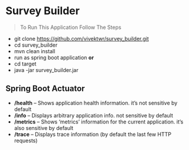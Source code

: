 # Survey Builder

> To Run This Application Follow The Steps

* git clone https://github.com/vivektwr/survey_builder.git
* cd survey_builder
* mvn clean install
* run as spring boot application  **or**
* cd target
* java -jar survey_builder.jar

## Spring Boot Actuator

* **/health** – Shows application health information. it’s not sensitive by default
* **/info** – Displays arbitrary application info. not sensitive by default
* **/metrics** – Shows ‘metrics’ information for the current application. it’s also sensitive by default
* **/trace** – Displays trace information (by default the last few HTTP requests)